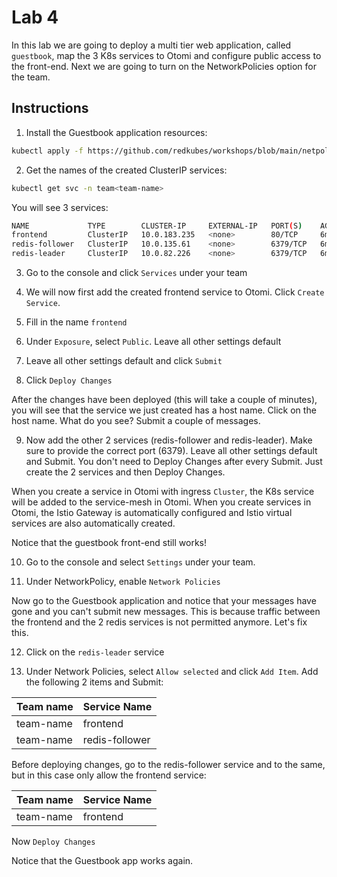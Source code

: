 # Lab 4

In this lab we are going to deploy a multi tier web application, called `guestbook`, map the 3 K8s services to Otomi and configure public access to the front-end. Next we are going to turn on the NetworkPolicies option for the team.

## Instructions

1. Install the Guestbook application resources:

```bash
kubectl apply -f https://github.com/redkubes/workshops/blob/main/netpol/manifests/guestbook.yaml -n team-<team-name>
```

2. Get the names of the created ClusterIP services:

```bash
kubectl get svc -n team<team-name>
```

You will see 3 services:

```bash
NAME             TYPE        CLUSTER-IP     EXTERNAL-IP   PORT(S)    AGE
frontend         ClusterIP   10.0.183.235   <none>        80/TCP     6m44s
redis-follower   ClusterIP   10.0.135.61    <none>        6379/TCP   6m44s
redis-leader     ClusterIP   10.0.82.226    <none>        6379/TCP   6m44s
```

3. Go to the console and click `Services` under your team

4. We will now first add the created frontend service to Otomi. Click `Create Service`.

5. Fill in the name `frontend`

6. Under `Exposure`, select `Public`. Leave all other settings default

7. Leave all other settings default and click `Submit`

8. Click `Deploy Changes`

After the changes have been deployed (this will take a couple of minutes), you will see that the service we just created has a host name. Click on the host name. What do you see? Submit a couple of messages.

9. Now add the other 2 services (redis-follower and redis-leader). Make sure to provide the correct port (6379). Leave all other settings default and Submit. You don't need to Deploy Changes after every Submit. Just create the 2 services and then Deploy Changes.

When you create a service in Otomi with ingress `Cluster`, the K8s service will be added to the service-mesh in Otomi. When you create services in Otomi, the Istio Gateway is automatically configured and Istio virtual services are also automatically created.

Notice that the guestbook front-end still works!

10. Go to the console and select `Settings` under your team.

11. Under NetworkPolicy, enable `Network Policies`

Now go to the Guestbook application and notice that your messages have gone and you can't submit new messages. This is because traffic between the frontend and the 2 redis services is not permitted anymore. Let's fix this.

12. Click on the `redis-leader` service

13. Under Network Policies, select `Allow selected` and click `Add Item`. Add the following 2 items and Submit:

| Team name   | Service Name |
| ----------- | ------------ |
| team-name   | frontend     |
| team-name   | redis-follower |

Before deploying changes, go to the redis-follower service and to the same, but in this case only allow the frontend service:

| Team name   | Service Name |
| ----------- | ------------ |
| team-name   | frontend |

Now `Deploy Changes`

Notice that the Guestbook app works again.

